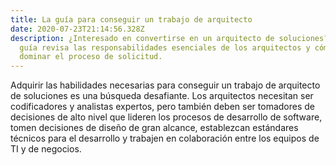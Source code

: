 ```yaml
---
title: La guía para conseguir un trabajo de arquitecto
date: 2020-07-23T21:14:56.328Z
description: ¿Interesado en convertirse en un arquitecto de soluciones? Esta
  guía revisa las responsabilidades esenciales de los arquitectos y cómo puedes
  dominar el proceso de solicitud.
---
```

Adquirir las habilidades necesarias para conseguir un trabajo de arquitecto de soluciones es una búsqueda desafiante. Los arquitectos necesitan ser codificadores y analistas expertos, pero también deben ser tomadores de decisiones de alto nivel que lideren los procesos de desarrollo de software, tomen decisiones de diseño de gran alcance, establezcan estándares técnicos para el desarrollo y trabajen en colaboración entre los equipos de TI y de negocios.